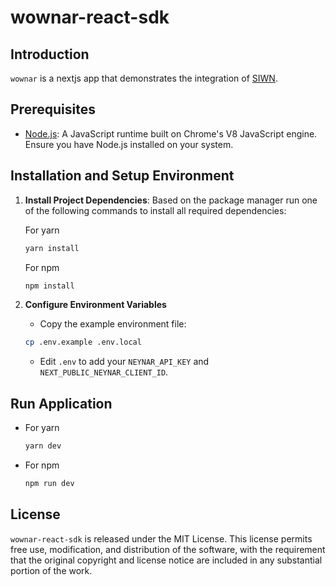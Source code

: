 # wownar-react-sdk

## Introduction

`wownar` is a nextjs app that demonstrates the integration of [SIWN](https://docs.neynar.com/docs/how-to-let-users-connect-farcaster-accounts-with-write-access-for-free-using-sign-in-with-neynar-siwn).

## Prerequisites

- [Node.js](https://nodejs.org/en/): A JavaScript runtime built on Chrome's V8 JavaScript engine. Ensure you have Node.js installed on your system.

## Installation and Setup Environment

1. **Install Project Dependencies**: Based on the package manager run one of the following commands to install all required dependencies:

   For yarn

   ```bash
   yarn install
   ```

   For npm

   ```bash
   npm install
   ```

2. **Configure Environment Variables**

   - Copy the example environment file:

   ```bash
   cp .env.example .env.local
   ```

   - Edit `.env` to add your `NEYNAR_API_KEY` and `NEXT_PUBLIC_NEYNAR_CLIENT_ID`.

## Run Application

   - For yarn

      ```bash
      yarn dev
      ```

   - For npm

      ```bash
      npm run dev
      ```

## License

`wownar-react-sdk` is released under the MIT License. This license permits free use, modification, and distribution of the software, with the requirement that the original copyright and license notice are included in any substantial portion of the work.